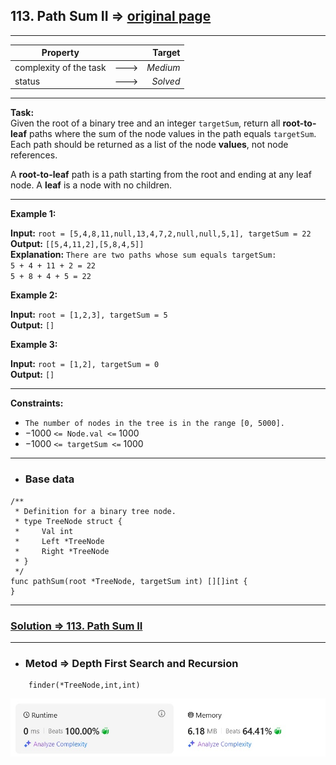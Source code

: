 ## 113. Path Sum II => [original page](https://leetcode.com/problems/path-sum-ii/description/ "https://leetcode.com/problems/path-sum-ii/description/")

---
| Property               |      |   Target |              
|------------------------|:----:|---------:|
| complexity of the task | ---> | _Medium_ |
| status                 | ---> | _Solved_ |

---
**Task:**  
Given the root of a binary tree and an integer `targetSum`, return all **root-to-leaf** paths where the sum of the node values in the path equals `targetSum`. Each path should be returned as a list of the node **values**, not node references.

A **root-to-leaf** path is a path starting from the root and ending at any leaf node. A **leaf** is a node with no children.

---
**Example 1:**

**Input:** `root = [5,4,8,11,null,13,4,7,2,null,null,5,1], targetSum = 22`  
**Output:** `[[5,4,11,2],[5,8,4,5]]`  
**Explanation:** `There are two paths whose sum equals targetSum:`  
`5 + 4 + 11 + 2 = 22`  
 `5 + 8 + 4 + 5 = 22`

**Example 2:**

**Input:** `root = [1,2,3], targetSum = 5`  
**Output:** `[]`  

**Example 3:**

**Input:** `root = [1,2], targetSum = 0`  
**Output:** `[]`

---
**Constraints:**
   * `The number of nodes in the tree is in the range [0, 5000].`
   * $-1000$ `<= Node.val <=` $1000$
   * $-1000$ `<= targetSum <=` $1000$

---
* ### Base data

```Golang
/**
 * Definition for a binary tree node.
 * type TreeNode struct {
 *     Val int
 *     Left *TreeNode
 *     Right *TreeNode
 * }
 */
func pathSum(root *TreeNode, targetSum int) [][]int {
}
```

---
### [Solution => 113. Path Sum II](https://github.com/Ekvo/Leetcode-problems/blob/main/Leetcode-Problems-List/0113-Path-Sum-II/pathSumII.go "https://github.com/Ekvo/Leetcode-problems/blob/main/Leetcode-Problems-List/0113-Path-Sum-II/pathSumII.go")

---
* ### Metod => Depth First Search and Recursion
```Golang              
    finder(*TreeNode,int,int)
```
![submit](https://github.com/Ekvo/Leetcode-problems/blob/main/Leetcode-Problems-Submit-Screenshots/113_Path_Sum_II.jpg)
